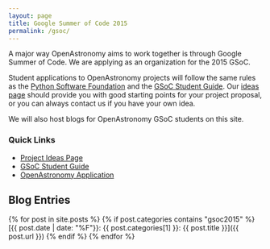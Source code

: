```yaml
---
layout: page
title: Google Summer of Code 2015
permalink: /gsoc/
---
```


A major way OpenAstronomy aims to work together is through Google Summer of Code.
We are applying as an organization for the 2015 GSoC.

Student applications to OpenAstronomy projects will follow the same
rules as the [Python Software Foundation] and the [GSoC Student Guide].
Our [ideas page](/gsoc2015/ideas.html) should provide you with good starting points for
your project proposal, or you can always contact us if you have your
own idea.

We will also host blogs for OpenAstronomy GSoC students on this site.

### Quick Links

* [Project Ideas Page](/gsoc2015/ideas.html)
* [GSoC Student Guide]
* [OpenAstronomy Application](/gsoc2015/org_application.html)

## Blog Entries


{% for post in site.posts %}
{% if post.categories contains "gsoc2015" %}
[{{ post.date | date: "%F"}}: {{ post.categories[1] }}: {{ post.title }}]({{ post.url }})
{% endif %}
{% endfor %}


[Python Software Foundation]: https://wiki.python.org/moin/SummerOfCode/2015
[GSoC Student Guide]: http://en.flossmanuals.net/GSoCStudentGuide/
